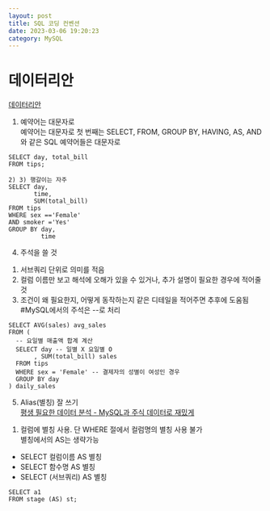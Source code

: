 ```yaml
---
layout: post
title: SQL 코딩 컨벤션 
date: 2023-03-06 19:20:23 
category: MySQL
---
```


# 데이터리안 
[데이터리안](https://datarian.io/blog/good-sql-code)  

1) 예약어는 대문자로  
예약어는 대문자로 첫 번째는 SELECT, FROM, GROUP BY, HAVING, AS, AND 와 같은 SQL 예약어들은 대문자로  
```MySQL
SELECT day, total_bill  
FROM tips;  

2) 3) 행갈이는 자주  
SELECT day,    
       time,    
       SUM(total_bill)    
FROM tips  
WHERE sex =='Female'  
AND smoker ='Yes'   
GROUP BY day,
         time      
```

4) 주석을 쓸 것  
1. 서브쿼리 단위로 의미를 적음     
2. 컬럼 이름만 보고 해석에 오해가 있을 수 있거나, 추가 설명이 필요한 경우에 적어줄 것  
3. 조건이 왜 필요한지, 어떻게 동작하는지 같은 디테일을 적어주면 추후에 도움됨    
#MySQL에서의 주석은 --로 처리  

```MySQL
SELECT AVG(sales) avg_sales  
FROM (  
  -- 요일별 매출액 합계 계산  
  SELECT day -- 일별 X 요일별 O  
       , SUM(total_bill) sales  
  FROM tips  
  WHERE sex = 'Female' -- 결제자의 성별이 여성인 경우  
  GROUP BY day  
) daily_sales    
```

5) Alias(별칭) 잘 쓰기  
[평생 필요한 데이터 분석 - MySQL과 주식 데이터로 재밌게](https://wikidocs.net/131380)  

1. 컬럼에 별칭 사용. 단 WHERE 절에서 컬럼명의 별칭 사용 불가   
   별칭에서의 AS는 생략가능  

- SELECT 컬럼이름 AS 별칭  
- SELECT 함수명 AS 별칭   
- SELECT (서브쿼리) AS 별칭   

```MySQL
SELECT a1  
FROM stage (AS) st;  
```
